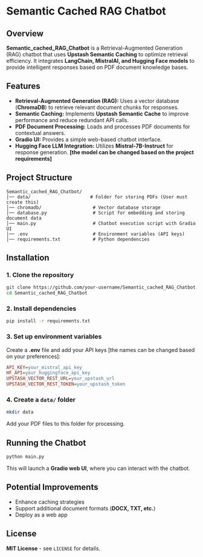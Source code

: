 # Semantic Cached RAG Chatbot

## Overview
**Semantic_cached_RAG_Chatbot** is a Retrieval-Augmented Generation (RAG) chatbot that uses **Upstash Semantic Caching** to optimize retrieval efficiency. It integrates **LangChain, MistralAI, and Hugging Face models** to provide intelligent responses based on PDF document knowledge bases.

## Features
- **Retrieval-Augmented Generation (RAG):** Uses a vector database (**ChromaDB**) to retrieve relevant document chunks for responses.
- **Semantic Caching:** Implements **Upstash Semantic Cache** to improve performance and reduce redundant API calls.
- **PDF Document Processing:** Loads and processes PDF documents for contextual answers.
- **Gradio UI:** Provides a simple web-based chatbot interface.
- **Hugging Face LLM Integration:** Utilizes **Mistral-7B-Instruct** for response generation. **[the model can be changed based on the project requirements]**

## Project Structure
```
Semantic_cached_RAG_Chatbot/
│── data/                      # Folder for storing PDFs (User must create this)
│── chromadb/                   # Vector database storage
│── database.py                 # Script for embedding and storing document data
│── main.py                     # Chatbot execution script with Gradio UI
│── .env                        # Environment variables (API keys)
│── requirements.txt            # Python dependencies
```

## Installation
### 1. Clone the repository
```bash
git clone https://github.com/your-username/Semantic_cached_RAG_Chatbot.git
cd Semantic_cached_RAG_Chatbot
```

### 2. Install dependencies
```bash
pip install -r requirements.txt
```

### 3. Set up environment variables
Create a **.env** file and add your API keys [the names can be changed based on your preferences]:
```ini
API_KEY=your_mistral_api_key 
HF_API=your_huggingface_api_key
UPSTASH_VECTOR_REST_URL=your_upstash_url
UPSTASH_VECTOR_REST_TOKEN=your_upstash_token
```

### 4. Create a `data/` folder
```bash
mkdir data
```
Add your PDF files to this folder for processing.

## Running the Chatbot
```bash
python main.py
```
This will launch a **Gradio web UI**, where you can interact with the chatbot.

## Potential Improvements
- Enhance caching strategies
- Support additional document formats (**DOCX, TXT, etc.**)
- Deploy as a web app


## License
**MIT License** - see `LICENSE` for details.

